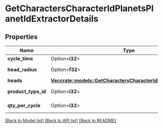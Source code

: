 # GetCharactersCharacterIdPlanetsPlanetIdExtractorDetails

## Properties

Name | Type | Description | Notes
------------ | ------------- | ------------- | -------------
**cycle_time** | Option<**i32**> | in seconds | [optional]
**head_radius** | Option<**f32**> | head_radius number | [optional]
**heads** | [**Vec<crate::models::GetCharactersCharacterIdPlanetsPlanetIdHead>**](get_characters_character_id_planets_planet_id_head.md) | heads array | 
**product_type_id** | Option<**i32**> | product_type_id integer | [optional]
**qty_per_cycle** | Option<**i32**> | qty_per_cycle integer | [optional]

[[Back to Model list]](../README.md#documentation-for-models) [[Back to API list]](../README.md#documentation-for-api-endpoints) [[Back to README]](../README.md)


